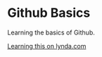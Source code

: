 # Github Basics

Learning the basics of Github.

[Learning this on lynda.com](http://www.lynda.com)

